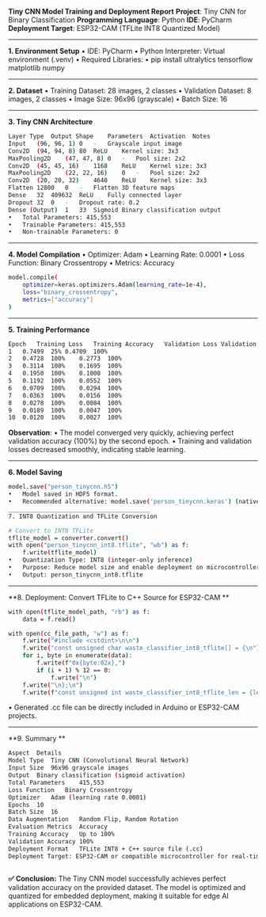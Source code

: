 **Tiny CNN Model Training and Deployment Report**
**Project**: 
Tiny CNN for Binary Classification
**Programming Language**:
Python
**IDE**:
PyCharm
**Deployment Target**:
ESP32-CAM (TFLite INT8 Quantized Model)
________________________________________
**1. Environment Setup**
•	IDE: PyCharm
•	Python Interpreter: Virtual environment (.venv)
•	Required Libraries:
•	pip install ultralytics tensorflow matplotlib numpy
________________________________________
**2. Dataset**
•	Training Dataset: 28 images, 2 classes
•	Validation Dataset: 8 images, 2 classes
•	Image Size: 96x96 (grayscale)
•	Batch Size: 16
________________________________________
**3. Tiny CNN Architecture**
``` bash
Layer Type	Output Shape	Parameters	Activation	Notes
Input	(96, 96, 1)	0	-	Grayscale input image
Conv2D	(94, 94, 8)	80	ReLU	Kernel size: 3x3
MaxPooling2D	(47, 47, 8)	0	-	Pool size: 2x2
Conv2D	(45, 45, 16)	1168	ReLU	Kernel size: 3x3
MaxPooling2D	(22, 22, 16)	0	-	Pool size: 2x2
Conv2D	(20, 20, 32)	4640	ReLU	Kernel size: 3x3
Flatten	12800	0	-	Flatten 3D feature maps
Dense	32	409632	ReLU	Fully connected layer
Dropout	32	0	-	Dropout rate: 0.2
Dense (Output)	1	33	Sigmoid	Binary classification output
•	Total Parameters: 415,553
•	Trainable Parameters: 415,553
•	Non-trainable Parameters: 0
```
________________________________________
**4. Model Compilation**
•	Optimizer: Adam
•	Learning Rate: 0.0001
•	Loss Function: Binary Crossentropy
•	Metrics: Accuracy
``` bash
model.compile(
    optimizer=keras.optimizers.Adam(learning_rate=1e-4),
    loss="binary_crossentropy",
    metrics=["accuracy"]
)
```
________________________________________
**5. Training Performance**
``` bash
Epoch	Training Loss	Training Accuracy	Validation Loss	Validation Accuracy
1	0.7499	25%	0.4709	100%
2	0.4728	100%	0.2773	100%
3	0.3114	100%	0.1695	100%
4	0.1950	100%	0.1000	100%
5	0.1192	100%	0.0552	100%
6	0.0709	100%	0.0294	100%
7	0.0363	100%	0.0156	100%
8	0.0278	100%	0.0084	100%
9	0.0189	100%	0.0047	100%
10	0.0120	100%	0.0027	100%
```
**Observation**:
•	The model converged very quickly, achieving perfect validation accuracy (100%) by the second epoch.
•	Training and validation losses decreased smoothly, indicating stable learning.
________________________________________

**6. Model Saving**
``` bash
model.save("person_tinycnn.h5")
•	Model saved in HDF5 format.
•	Recommended alternative: model.save('person_tinycnn.keras') (native Keras format).
________________________________________
7. INT8 Quantization and TFLite Conversion

# Convert to INT8 TFLite
tflite_model = converter.convert()
with open("person_tinycnn_int8.tflite", "wb") as f:
    f.write(tflite_model)
•	Quantization Type: INT8 (integer-only inference)
•	Purpose: Reduce model size and enable deployment on microcontrollers.
•	Output: person_tinycnn_int8.tflite

```
________________________________________
**8. Deployment: Convert TFLite to C++ Source for ESP32-CAM
**
``` bash
with open(tflite_model_path, "rb") as f:
    data = f.read()

with open(cc_file_path, "w") as f:
    f.write("#include <cstdint>\n\n")
    f.write("const unsigned char waste_classifier_int8_tflite[] = {\n")
    for i, byte in enumerate(data):
        f.write(f"0x{byte:02x},")
        if (i + 1) % 12 == 0:
            f.write("\n")
    f.write("\n};\n")
    f.write(f"const unsigned int waste_classifier_int8_tflite_len = {len(data)};\n")
```
•	Generated .cc file can be directly included in Arduino or ESP32-CAM projects.
________________________________________

**9. Summary
**
``` bash
Aspect	Details
Model Type	Tiny CNN (Convolutional Neural Network)
Input Size	96x96 grayscale images
Output	Binary classification (sigmoid activation)
Total Parameters	415,553
Loss Function	Binary Crossentropy
Optimizer	Adam (learning rate 0.0001)
Epochs	10
Batch Size	16
Data Augmentation	Random Flip, Random Rotation
Evaluation Metrics	Accuracy
Training Accuracy	Up to 100%
Validation Accuracy	100%
Deployment Format	TFLite INT8 + C++ source file (.cc)
Deployment Target: ESP32-CAM or compatible microcontroller for real-time image classification.
 	
```
**✅ Conclusion:**
The Tiny CNN model successfully achieves perfect validation accuracy on the provided dataset. The model is optimized and quantized for embedded deployment, making it suitable for edge AI applications on ESP32-CAM.
